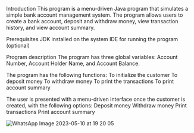 Introduction
This program is a menu-driven Java program that simulates a simple bank account management system. The program allows users to create a bank account, deposit and withdraw money, view transaction history, and view account summary.

Prerequisites
JDK installed on the system
IDE for running the program (optional)

Program description
The program has three global variables: Account Number, Account Holder Name, and Account Balance.

The program has the following functions:
To initialize the customer
To deposit money
To withdraw money
To print the transactions
To print account summary

The user is presented with a menu-driven interface once the customer is created, with the following options:
Deposit money
Withdraw money
Print transactions
Print account summary

![WhatsApp Image 2023-05-10 at 19 20 05](https://github.com/bajpai8267/22122102-MDS273L-JAVA/assets/86520419/7d42a745-df5f-4810-882d-588b92763f01)